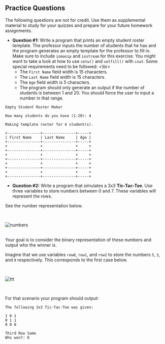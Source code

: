 ## Practice Questions
The following questions are not for credit. Use them as supplemental material to study for your quizzes and prepare for your future homework assignments.

* **Question #1:** Write a program that prints an empty student roster template. The professor inputs the number of students that he has and the program generates an empty template for the professor to fill in. Make sure to include `iomanip` and `iostream` for this exercise. You might want to take a look at how to use `setw()` and `setfill()` with `cout`. Some special requirements need to be followed: <\br>
  * The `First Name` field width is 15 characters.
  * The `Last Name` field width is 15 characters.
  * The `Age` field width is 5 characters.
  * The program should only generate an output if the number of students is between 1 and 20. You should force the user to input a number in that range.

```
Empty Student Roster Maker

How many students do you have (1-20): 4

Making template roster for 4 student(s).

+---------------+---------------+-----+
| First Name    | Last Name     | Age |
+---------------+---------------+-----+
+               +               +     +
+---------------+---------------+-----+
+               +               +     +
+---------------+---------------+-----+
+               +               +     +
+---------------+---------------+-----+
+               +               +     +
+---------------+---------------+-----+
```

* **Question #2:** Write a program that simulates a 3x3 **Tic-Tac-Toe**. Use three variables to store numbers between 0 and 7. These variables will represent the rows.

See the number representation below.

<br>

![numbers](https://github.com/xaviermerino/ECE1552/blob/master/Practice/numbers.png?raw=true)

<br>
Your goal is to consider the binary representation of these numbers and output who the winner is.

Imagine that we use variables `row0`, `row1`, and `row2` to store the numbers `5`, `3`, and `0` respectively. This corresponds to the first case below.

<br>

![ttt](https://github.com/xaviermerino/ECE1552/blob/master/Practice/tictactoe.png?raw=true)

<br>

For that scenario your program should output:


```
The following 3x3 Tic-Tac-Toe was given:

1 0 1
0 1 1
0 0 0

Third Row Same
Who won?: 0
```
